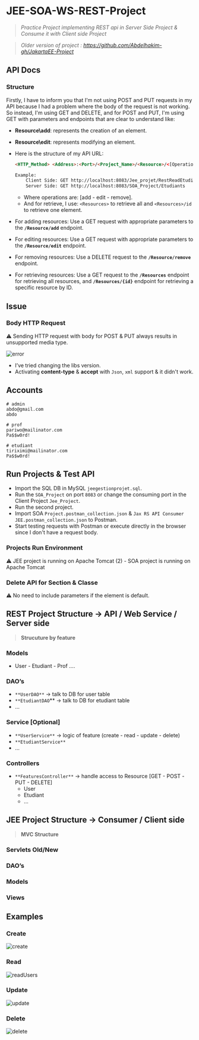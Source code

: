 # JEE-SOA-WS-REST-Project

> *Practice Project implementing REST api in Server Side Project &amp; Consume it with Client side Project*

> *Older version of project : https://github.com/Abdelhakim-gh/JakartaEE-Project*

## API Docs

### Structure

Firstly, I have to inform you that I'm not using POST and PUT requests in my API because I had a problem where the body of the request is not working. So instead, I'm using GET and DELETE, and for POST and PUT, I'm using GET with parameters and endpoints that are clear to understand like:

- **Resource\add**: represents the creation of an element.
- **Resource\edit**: represents modifying an element.
- Here is the structure of my API URL:

    ```html
    <HTTP_Method> <Address>:<Port>/<Project_Name>/<Resource>/<[Operation]?[Parameters]>
    
    Example: 
        Client Side: GET http://localhost:8083/Jee_projet/RestReadEtudiant 
        Server Side: GET http://localhost:8083/SOA_Project/Etudiants
    ```
    
    - Where operations are: [add - edit - remove].
    - And for retrieve, I use: `<Resources>` to retrieve all and `<Resources>/id` to retrieve one element.
- For adding resources: Use a GET request with appropriate parameters to the **`/Resource/add`** endpoint.
- For editing resources: Use a GET request with appropriate parameters to the **`/Resource/edit`** endpoint.
- For removing resources: Use a DELETE request to the **`/Resource/remove`** endpoint.
- For retrieving resources: Use a GET request to the **`/Resources`** endpoint for retrieving all resources, and **`/Resources/{id}`** endpoint for retrieving a specific resource by ID.

## Issue

### Body HTTP Request

<aside>
⚠️ Sending HTTP request with body for POST & PUT always results in unsupported media type.

<br>

![error](imgs/error.png)

- I’ve tried changing the libs version.
- Activating **content-type** & **accept** with `Json`, `xml` support & it didn't work.
</aside>

## Accounts

```
# admin
abdo@gmail.com
abdo

# prof
pariwo@mailinator.com
Pa$$w0rd!

# etudiant
tiriximi@mailinator.com
Pa$$w0rd!
```

## Run Projects & Test API

- Import the SQL DB in MySQL `jeegestionprojet.sql`.
- Run the `SOA_Project` on port `8083` or change the consuming port in the Client Project `Jee_Project`.
- Run the second project.
- Import SOA `Project.postman_collection.json` & `Jax RS API Consumer JEE.postman_collection.json` to Postman.
- Start testing requests with Postman or execute directly in the browser since I don't have a request body.

### Projects Run Environment

<aside>
⚠️ JEE project is running on Apache Tomcat (2) - SOA project is running on Apache Tomcat
</aside>

### Delete API for Section & Classe

<aside>
⚠️ No need to include parameters if the element is default.
</aside>

## REST Project Structure → API / Web Service / Server side
> **Strucuture by feature**
### Models

- User - Etudiant - Prof ….

### DAO’s

- `**UserDAO**`  → talk to DB for user table
- `**EtudiantDAO`** → talk to DB for etudiant table
- …

### Service [Optional]

- `**UserService**` → logic of feature (create - read - update - delete)
- `**EtudiantService**`
- …

### Controllers

- `**FeaturesController**` → handle access to Resource [GET - POST -PUT - DELETE]
    - User
    - Etudiant
    - …

## JEE Project Structure → Consumer / Client side
> **MVC Structure**
### Servlets Old/New

### DAO’s

### Models

### Views

## Examples

### Create
![create](imgs/create.png)
### Read
![readUsers](imgs/ReadUsers.png)
### Update
![update](imgs/update.png)
### Delete
![delete](imgs/remove.png)